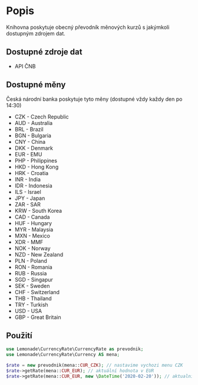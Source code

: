 # Popis
Knihovna poskytuje obecný převodník měnových kurzů s jakýmkoli dostupným zdrojem dat.

## Dostupné zdroje dat
* API ČNB

## Dostupné měny
Česká národní banka poskytuje tyto měny (dostupné vždy každy den po 14:30) 

* CZK - Czech Republic
* AUD - Australia
* BRL - Brazil
* BGN - Bulgaria
* CNY - China
* DKK - Denmark
* EUR - EMU
* PHP - Philippines
* HKD - Hong Kong
* HRK - Croatia
* INR - India
* IDR - Indonesia
* ILS - Israel
* JPY - Japan
* ZAR - SAR
* KRW - South Korea
* CAD - Canada
* HUF - Hungary
* MYR - Malaysia
* MXN - Mexico
* XDR - MMF
* NOK - Norway
* NZD - New Zealand
* PLN - Poland
* RON - Romania
* RUB - Russia
* SGD - Singapur
* SEK - Sweden
* CHF - Switzerland
* THB - Thailand
* TRY - Turkish
* USD - USA
* GBP - Great Britain

## Použití

```php
use Lemonade\CurrencyRate\CurrencyRate as prevodnik;
use Lemonade\CurrencyRate\Currency AS mena;

$rate = new prevodnik(mena::CUR_CZK); // nastavime vychozi menu CZK
$rate->getRate(mena::CUR_EUR); // aktuální hodnota v EUR
$rate->getRate(mena::CUR_EUR, new \DateTime('2020-02-20')); // aktualni hodnota v EUR pro datum 20. února 2020
```

